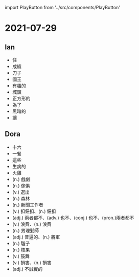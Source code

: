 import PlayButton from '../src/components/PlayButton'

# 2021-07-29

## Ian
- <PlayButton value="live" /> 住
- <PlayButton value="grade" /> 成績
- <PlayButton value="knife" /> 刀子
- <PlayButton value="king" /> 國王
- <PlayButton value="interesting" /> 有趣的
- <PlayButton value="town" /> 城鎮
- <PlayButton value="square" /> 正方形的
- <PlayButton value="for" /> 為了
- <PlayButton value="dark" /> 黑暗的
- <PlayButton value="let" /> 讓

## Dora
- <PlayButton value="sixteen" /> 十六
- <PlayButton value="meal" /> 一餐
- <PlayButton value="these" /> 這些
- <PlayButton value="sick" /> 生病的
- <PlayButton value="turkey" /> 火雞
- <PlayButton value="drama" /> (n.) 戲劇
- <PlayButton value="furniture" /> (n.) 傢俱
- <PlayButton value="elect" /> (v.) 選出
- <PlayButton value="forest" /> (n.) 森林
- <PlayButton value="journalist" /> (n.) 新聞工作者
- <PlayButton value="button" /> (v.) 扣鈕扣、(n.) 鈕扣
- <PlayButton value="neither" /> (adj.) 兩者都不、(adv.) 也不、(conj.) 也不、(pron.)兩者都不
- <PlayButton value="waste" /> (v.) 浪費、(n.) 浪費
- <PlayButton value="barber" /> (n.) 男理髮師
- <PlayButton value="general" /> (adj.) 普遍的、(n.) 將軍
- <PlayButton value="donkey" /> (n.) 驢子
- <PlayButton value="nut" /> (n.) 核果
- <PlayButton value="inspire" /> (v.) 鼓舞
- <PlayButton value="damage" /> (v.) 損害、(n.) 損害
- <PlayButton value="dishonest" /> (adj.) 不誠實的
